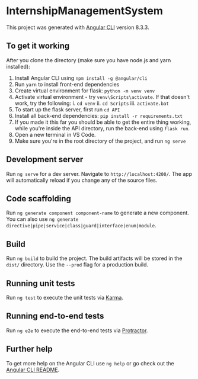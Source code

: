 # InternshipManagementSystem

This project was generated with [Angular CLI](https://github.com/angular/angular-cli) version 8.3.3.

## To get it working
After you clone the directory (make sure you have node.js and yarn installed):

1. Install Angular CLI using `npm install -g @angular/cli`
2. Run `yarn` to install front-end dependencies
3. Create virtual environment for flask: `python -m venv venv`
4. Activate virtual environment - try `venv\Scripts\activate`. If that doesn't work, try the following:
    i. `cd venv`
    ii. `cd Scripts`
    iii. `activate.bat`
5. To start up the flask server, first run `cd API`
6. Install all back-end dependencies: `pip install -r requirements.txt`
7. If you made it this far you should be able to get the entire thing working, while you're inside the API directory, run the back-end using `flask run`.
8. Open a new terminal in VS Code.
9. Make sure you're in the root directory of the project, and run `ng serve`

## Development server

Run `ng serve` for a dev server. Navigate to `http://localhost:4200/`. The app will automatically reload if you change any of the source files.

## Code scaffolding

Run `ng generate component component-name` to generate a new component. You can also use `ng generate directive|pipe|service|class|guard|interface|enum|module`.

## Build

Run `ng build` to build the project. The build artifacts will be stored in the `dist/` directory. Use the `--prod` flag for a production build.

## Running unit tests

Run `ng test` to execute the unit tests via [Karma](https://karma-runner.github.io).

## Running end-to-end tests

Run `ng e2e` to execute the end-to-end tests via [Protractor](http://www.protractortest.org/).

## Further help

To get more help on the Angular CLI use `ng help` or go check out the [Angular CLI README](https://github.com/angular/angular-cli/blob/master/README.md).



